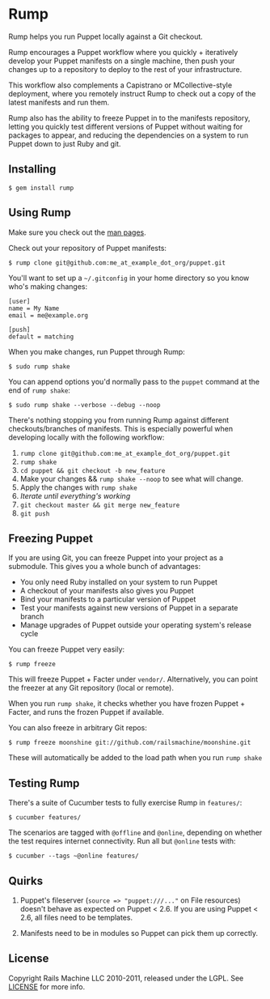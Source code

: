 Rump
====

Rump helps you run Puppet locally against a Git checkout.

Rump encourages a Puppet workflow where you quickly + iteratively develop your
Puppet manifests on a single machine, then push your changes up to a repository
to deploy to the rest of your infrastructure.

This workflow also complements a Capistrano or MCollective-style deployment,
where you remotely instruct Rump to check out a copy of the latest manifests
and run them.

Rump also has the ability to freeze Puppet in to the manifests repository,
letting you quickly test different versions of Puppet without waiting for
packages to appear, and reducing the dependencies on a system to run Puppet
down to just Ruby and git.

Installing
----------

    $ gem install rump

Using Rump
----------

Make sure you check out the [man pages](rump/blob/master/man/rump.1.ronn).

Check out your repository of Puppet manifests:

    $ rump clone git@github.com:me_at_example_dot_org/puppet.git

You'll want to set up a `~/.gitconfig` in your home directory so you know who's
making changes:

    [user]
    name = My Name
    email = me@example.org

    [push]
    default = matching

When you make changes, run Puppet through Rump:

    $ sudo rump shake

You can append options you'd normally pass to the `puppet` command at the end
of `rump shake`:

    $ sudo rump shake --verbose --debug --noop

There's nothing stopping you from running Rump against different checkouts/branches
of manifests. This is especially powerful when developing locally with the following
workflow:

   1. `rump clone git@github.com:me_at_example_dot_org/puppet.git`
   2. `rump shake`
   3. `cd puppet && git checkout -b new_feature`
   4. Make your changes &amp;&amp; `rump shake --noop` to see what will change.
   5. Apply the changes with `rump shake`
   6. *Iterate until everything's working*
   7. `git checkout master && git merge new_feature`
   8. `git push`

Freezing Puppet
---------------

If you are using Git, you can freeze Puppet into your project as a submodule. This
gives you a whole bunch of advantages:

 * You only need Ruby installed on your system to run Puppet
 * A checkout of your manifests also gives you Puppet
 * Bind your manifests to a particular version of Puppet
 * Test your manifests against new versions of Puppet in a separate branch
 * Manage upgrades of Puppet outside your operating system's release cycle

You can freeze Puppet very easily:

    $ rump freeze

This will freeze Puppet + Facter under `vendor/`. Alternatively, you can point
the freezer at any Git repository (local or remote).

When you run `rump shake`, it checks whether you have frozen Puppet + Facter, and
runs the frozen Puppet if available.

You can also freeze in arbitrary Git repos:

    $ rump freeze moonshine git://github.com/railsmachine/moonshine.git

These will automatically be added to the load path when you run `rump shake`

Testing Rump
------------

There's a suite of Cucumber tests to fully exercise Rump in `features/`:

    $ cucumber features/

The scenarios are tagged with `@offline` and `@online`, depending on whether
the test requires internet connectivity. Run all but `@online` tests with:

    $ cucumber --tags ~@online features/

Quirks
------

1. Puppet's fileserver (`source => "puppet:///..."` on File resources) doesn't
   behave as expected on Puppet < 2.6. If you are using Puppet < 2.6, all files
   need to be templates.

2. Manifests need to be in modules so Puppet can pick them up correctly.

License
-------

Copyright Rails Machine LLC 2010-2011, released under the LGPL. See
[LICENSE](rump/blob/master/LICENSE) for more info.
